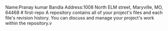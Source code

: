 Name:Pranay kumar Bandla  Address:1008 North ELM street, Maryville, MO, 64468 # first-repo
A repository contains all of your project's files and each file's revision history. You can discuss and manage your project's work within the repository.v
